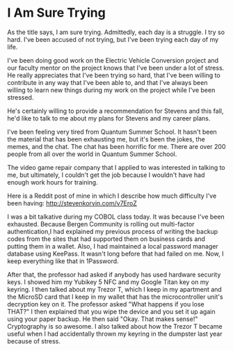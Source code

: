 # I Am Sure Trying


As the title says, I am sure trying. Admittedly, each day is a struggle. I try so hard. I've been accused of not trying, but I've been trying each day of my life.

I've been doing good work on the Electric Vehicle Conversion project and our faculty mentor on the project knows that I've been under a lot of stress. He really appreciates that I've been trying so hard, that I've been willing to contribute in any way that I've been able to, and that I've always been willing to learn new things during my work on the project while I've been stressed.

He's certainly willing to provide a recommendation for Stevens and this fall, he'd like to talk to me about my plans for Stevens and my career plans.

I've been feeling very tired from Quantum Summer School. It hasn't been the material that has been exhausting me, but it's been the jokes, the memes, and the chat. The chat has been horrific for me. There are over 200 people from all over the world in Quantum Summer School.

The video game repair company that I applied to was interested in talking to me, but ultimately, I couldn't get the job because I wouldn't have had enough work hours for training.

Here is a Reddit post of mine in which I describe how much difficulty I've been having: http://stevenkorvin.com/v7EroZ

I was a bit talkative during my COBOL class today. It was because I've been exhausted. Because Bergen Community is rolling out multi-factor authentication,I had explained my previous process of writing the backup codes from the sites that had supported them on business cards and putting them in a wallet. Also, I had maintained a local password manager database using KeePass. It wasn't long before that had failed on me. Now, I keep everything like that in 1Password. 

After that, the professor had asked if anybody has used hardware security keys. I showed him my Yubikey 5 NFC and my Google Titan key on my keyring. I then talked about my Trezor T, which I keep in my apartment and the MicroSD card  that I keep in my wallet that has the microcontroller unit's decryption key on it. The professor asked "What happens if you lose THAT?" I then explained that you wipe the device and you set it up again using your paper backup.  He then said "Okay. That makes sense!" Cryptography is so awesome. I also talked about how the Trezor T became useful when I had accidentally thrown my keyring in the dumpster last year because of stress.
